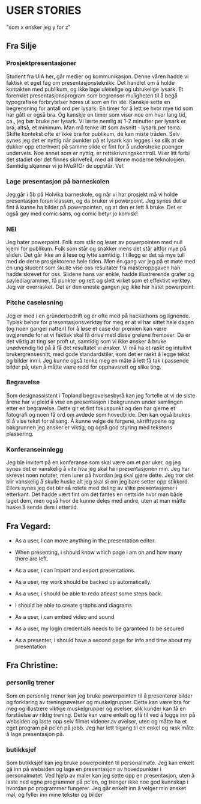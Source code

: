 # USER STORIES

"som x ønsker jeg y for z"

## Fra Silje

### Prosjektpresentasjoner

Student fra UiA her, går medier og kommunikasjon. Denne våren hadde vi faktisk et eget fag om presentasjonsteknikk. Det handlet om å holde kontakten med publikum, og ikke lage uleselige og ubrukelige lysark. Et forenklet presentasjonsprogram som begrenser muligheten til å begå typografiske forbrytelser høres ut som en fin idé. Kanskje sette en begrensning for antall ord per lysark. En timer for å lett se hvor mye tid som har gått er også bra. Og kanskje en timer som viser noe om hvor lang tid, ca., jeg bør bruke per lysark. Vi lærte nemlig at 1-2 minutter per lysark er bra, altså, et minimum. Man må tenke litt som avsnitt - lysark per tema. Skifte kontekst ofte er ikke bra for publikum, de kan miste tråden. Selv synes jeg det er nyttig når punkter på et lysark kan legges i kø slik at de dukker opp etterhvert på samme slide er fint for å understreke poenger underveis. Noe annet som er nyttig, er rettskrivningskontroll. Vi er litt forbi det stadiet der det finnes skrivefeil, med all denne moderne teknologien. Samtidig skjønner vi jo hVoRfOr de oppstår. Vel.


### Lage presentasjon på barneskolen

Jeg går i 5b på Holvika barneskole, og når vi har prosjekt må vi holde presentasjon foran klassen, og da bruker vi powerpoint. Jeg synes det er fint å kunne ha bilder på powerpointen, og at den er lett å bruke. Det er også gøy med comic sans, og comic betyr jo komisk!


### NEI
Jeg hater powerpoint. Folk som står og leser av powerpointen med null kjemi for publikum. Folk som står og snakker mens det står altfor mye på sliden. Det går ikke an å lese og lytte samtidig. I tillegg er det så mye tull med de derre prosjektorene hele tiden. Men én gang var jeg på et møte med en ung student som skulle vise oss resultater fra masteroppgaven han hadde skrevet for oss. Slidene hans var enkle, hadde illustrerende grafer og søylediagrammer, få punkter og rett og slett virket som et effektivt verktøy. Jeg var overrasket. Det er den eneste gangen jeg ikke har hatet powerpoint.


### Pitche caseløsning
Jeg er med i en gründerbedrift og er ofte med på hackathons og lignende. Typisk behov for presentasjonsverktøy for meg er at vi har sittet hele dagen (og noen ganger natten) for å løse et case der premien kan være avgjørende for at vi faktisk skal få drive med disse greiene fremover. Da er det viktig at ting ser proft ut, samtidig som vi ikke ønsker å bruke unødvendig tid på å få det resultatet vi ønsker. Vi må ha et raskt og intuitivt brukergrensesnitt, med gode standardstiler, som det er raskt å legge tekst og bilder inn i. Jeg kunne også tenke meg en måte å lett få tak i passende bilder på, uten å måtte være redd for opphavsrett og slike ting.


### Begravelse
Som designassistent i Topland begravelsesbyrå kan jeg fortelle at vi de siste årene har vi pleid å vise en presentasjon i bakgrunnen under samlingen etter en begravelse. Dette gir et fint fokuspunkt og den har gjerne et fotografi og noen få ord om avdøde som hovedbilde. Den kan også brukes til å vise tekst for allsang. Å kunne velge de fargene, skrifttypene og bakgrunnen jeg ønsker er viktig, og også god styring med tekstens plassering.


### Konferanseinnlegg
Jeg ble invitert på en konferanse som skal være om et par uker, og jeg synes det er vanskelig å vite hva jeg skal ha i presentasjonen min. Jeg har skrevet noen notater, men lurer på hvordan jeg skal gjøre dette. Jeg tror det blir vanskelig å skulle huske alt jeg skal si om jeg bare setter opp stikkord. Ellers synes jeg det blir så rotete med deling av slike presentasjoner i etterkant. Det hadde vært fint om det fantes en nettside hvor man både laget dem, men også hvor de kunne deles med andre, uten at man måtte huske å sende dem i ettertid.


## Fra Vegard:

- As a user, I can move anything in the presentation editor.

- When presenting, i should know which page i am on and how many there are left.

- As a user, i can import and export presentations.

- As a user, my work should be backed up automatically.

- As a user, i should be able to redo atleast some steps back.

- I should be able to create graphs and diagrams

- As a user, i can embed video and sound

- As a user, my login credentials needs to be garanteed to be secured

- As a presenter, i should have a second page for info and time about my presentation


## Fra Christine:

### personlig trener 
Som en personlig trener kan jeg bruke powerpointen til å presenterer bilder og forklaring av treningsøvelser og muskelgrupper. Dette kan være bra for meg og illustrere viktige muskelgrupper og øvelser, slik kunder kan få en forståelse av riktig trening. Dette kan være enkelt og få til ved å logge inn på websiden og laste opp selv filmet videoer av øvelser, uten og måtte ha et eget program på pc'en på jobb. Jeg har lett tilgang til en enkel og rask måte å lage presentasjon på. 

### butikksjef 
Som butikksjef kan jeg bruke powerpointen til personalmøte. Jeg kan enkelt gå inn på websiden og lage en presentasjon av hovedpunkter i personalmøtet. Ved hjelp av maler kan jeg sette opp en presentasjon, uten å laste ned egne programmer på pc'en, og trenger ikke noe god kunnskap i hvordan pc programmer fungerer. Jeg går enkelt inn å velger min ønsket mal, og fyller inn mine tekster og bilder
